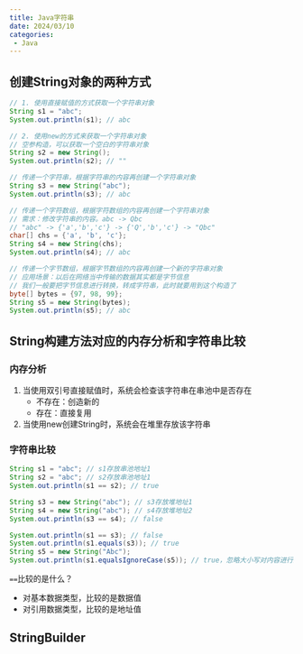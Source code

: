 ```yaml
---
title: Java字符串
date: 2024/03/10
categories:
 - Java
---
```

## 创建String对象的两种方式
```java
// 1. 使用直接赋值的方式获取一个字符串对象
String s1 = "abc";
System.out.println(s1); // abc

// 2. 使用new的方式来获取一个字符串对象
// 空参构造，可以获取一个空白的字符串对象
String s2 = new String();
System.out.println(s2); // ""

// 传递一个字符串，根据字符串的内容再创建一个字符串对象
String s3 = new String("abc");
System.out.println(s3); // abc

// 传递一个字符数组，根据字符数组的内容再创建一个字符串对象
// 需求：修改字符串的内容。abc -> Qbc
// "abc" -> {'a','b','c'} -> {'Q','b','c'} -> "Qbc"
char[] chs = {'a', 'b', 'c'};
String s4 = new String(chs);
System.out.println(s4); // abc

// 传递一个字节数组，根据字节数组的内容再创建一个新的字符串对象
// 应用场景：以后在网络当中传输的数据其实都是字节信息
// 我们一般要把字节信息进行转换，转成字符串，此时就要用到这个构造了
byte[] bytes = {97, 98, 99};
String s5 = new String(bytes);
System.out.println(s5); // abc
```

## String构建方法对应的内存分析和字符串比较
### 内存分析
1. 当使用双引号直接赋值时，系统会检查该字符串在串池中是否存在
    - 不存在：创造新的
    - 存在：直接复用
2. 当使用new创建String时，系统会在堆里存放该字符串

### 字符串比较
```java
String s1 = "abc"; // s1存放串池地址1
String s2 = "abc"; // s2存放串池地址1
System.out.println(s1 == s2); // true

String s3 = new String("abc"); // s3存放堆地址1
String s4 = new String("abc"); // s4存放堆地址2
System.out.println(s3 == s4); // false

System.out.println(s1 == s3); // false
System.out.println(s1.equals(s3)); // true
String s5 = new String("Abc");
System.out.println(s1.equalsIgnoreCase(s5)); // true，忽略大小写对内容进行比较
```

`==`比较的是什么？
- 对基本数据类型，比较的是数据值
- 对引用数据类型，比较的是地址值

## StringBuilder
